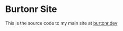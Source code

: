 # Burtonr Site
This is the source code to my main site at [burtonr.dev](https://burtonr.dev)

<!-- Fresh checkout, run `git submodule update --init --recursive -->
<!-- Build for deployment to GCP Cloud Storage: `hugo --minify`  -->
<!-- 'Deploy': `cd ./public && gsutil -m cp -r ./ gs://burtonr.dev` -->